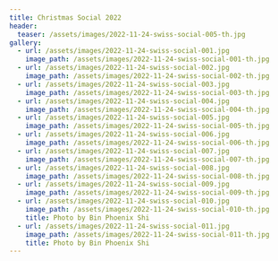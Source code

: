 ```yaml
---
title: Christmas Social 2022
header:
  teaser: /assets/images/2022-11-24-swiss-social-005-th.jpg
gallery:
  - url: /assets/images/2022-11-24-swiss-social-001.jpg
    image_path: /assets/images/2022-11-24-swiss-social-001-th.jpg
  - url: /assets/images/2022-11-24-swiss-social-002.jpg
    image_path: /assets/images/2022-11-24-swiss-social-002-th.jpg
  - url: /assets/images/2022-11-24-swiss-social-003.jpg
    image_path: /assets/images/2022-11-24-swiss-social-003-th.jpg
  - url: /assets/images/2022-11-24-swiss-social-004.jpg
    image_path: /assets/images/2022-11-24-swiss-social-004-th.jpg
  - url: /assets/images/2022-11-24-swiss-social-005.jpg
    image_path: /assets/images/2022-11-24-swiss-social-005-th.jpg
  - url: /assets/images/2022-11-24-swiss-social-006.jpg
    image_path: /assets/images/2022-11-24-swiss-social-006-th.jpg
  - url: /assets/images/2022-11-24-swiss-social-007.jpg
    image_path: /assets/images/2022-11-24-swiss-social-007-th.jpg
  - url: /assets/images/2022-11-24-swiss-social-008.jpg
    image_path: /assets/images/2022-11-24-swiss-social-008-th.jpg
  - url: /assets/images/2022-11-24-swiss-social-009.jpg
    image_path: /assets/images/2022-11-24-swiss-social-009-th.jpg
  - url: /assets/images/2022-11-24-swiss-social-010.jpg
    image_path: /assets/images/2022-11-24-swiss-social-010-th.jpg
    title: Photo by Bin Phoenix Shi
  - url: /assets/images/2022-11-24-swiss-social-011.jpg
    image_path: /assets/images/2022-11-24-swiss-social-011-th.jpg
    title: Photo by Bin Phoenix Shi
---
```

